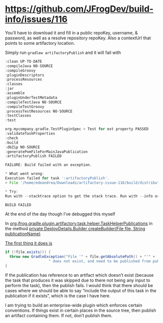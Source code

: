 # https://github.com/JFrogDev/build-info/issues/116
You’ll have to download it and fill in a public repoKey, username, & password, as well as a resolve repository repoKey. Also a contextUrl that points to some artifactory location.

Simply run `gradlew artifactoryPublish` and it will fail with

```groovy
:clean UP-TO-DATE
:compileJava NO-SOURCE
:compileGroovy
:pluginDescriptors
:processResources
:classes
:jar
:assemble
:pluginUnderTestMetadata
:compileTestJava NO-SOURCE
:compileTestGroovy
:processTestResources NO-SOURCE
:testClasses
:test

org.mycompany.gradle.TestPluginSpec > Test for ext property PASSED
:validateTaskProperties
:check
:build
:dbZip NO-SOURCE
:generatePomFileForMainJavaPublication
:artifactoryPublish FAILED

FAILURE: Build failed with an exception.

* What went wrong:
Execution failed for task ':artifactoryPublish'.
> File '/home/edeandrea/Downloads/artifactory-issue-116/build/distributions/artifactory-issue-116-1.0-db.zip' does not exist, and need to be published from publication mainJava

* Try:
Run with --stacktrace option to get the stack trace. Run with --info or --debug option to get more log output.

BUILD FAILED
```
 
At the end of the day though I’ve debugged this myself
 
In [org.jfrog.gradle.plugin.artifactory.task.helper.TaskHelperPublications](https://github.com/JFrogDev/build-info/blob/master/build-info-extractor-gradle/src/main/groovy/org/jfrog/gradle/plugin/artifactory/task/helper/TaskHelperPublications.java) in the method [private DeployDetails.Builder createBuilder(File file, String publicationName)](https://github.com/JFrogDev/build-info/blob/master/build-info-extractor-gradle/src/main/groovy/org/jfrog/gradle/plugin/artifactory/task/helper/TaskHelperPublications.java#L252)
 
[The first thing it does is](https://github.com/JFrogDev/build-info/blob/master/build-info-extractor-gradle/src/main/groovy/org/jfrog/gradle/plugin/artifactory/task/helper/TaskHelperPublications.java#L253)

```java 
if (!file.exists()) {
  throw new GradleException("File '" + file.getAbsolutePath() + "'" +
                    " does not exist, and need to be published from publication " + publicationName);
}
```
 
If the publication has reference to an artifact which doesn’t exist (because the task that produces it was skipped due to there not being any input to perform the task), then the publish fails. I would think that there should be cases where we should be able to say “include the output of this task in the publication if it exists”, which is the case I have here.
 
I am trying to build an enterprise-wide plugin which enforces certain conventions. If things exist in certain places in the source tree, then publish an artifact containing them. If not, don’t publish them.
